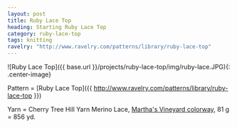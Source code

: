 ```yaml
---
layout: post
title: Ruby Lace Top
heading: Starting Ruby Lace Top
category: ruby-lace-top
tags: knitting
ravelry: "http://www.ravelry.com/patterns/library/ruby-lace-top"
---
```

![Ruby Lace Top]({{ base.url }}/projects/ruby-lace-top/img/ruby-lace.JPG){: .center-image}

Pattern = [Ruby Lace Top]({{ http://www.ravelry.com/patterns/library/ruby-lace-top }})

Yarn = Cherry Tree Hill Yarn Merino Lace, [Martha's Vineyard colorway](http://www.ravelry.com/people/LynneS/stash/merino-lace), 81 g = 856 yd.
